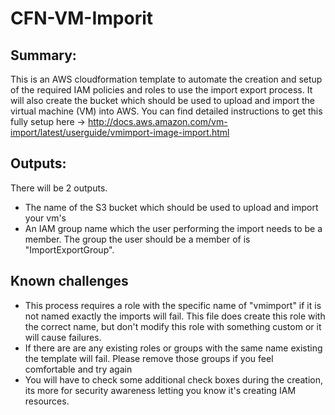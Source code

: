 # CFN-VM-Imporit

## Summary:
This is an AWS cloudformation template to automate the creation and setup of the required IAM policies and roles to use the import export process.  It will also create the bucket which should be used to upload and import the virtual machine (VM) into AWS.  You can find detailed instructions to get this fully setup  here -> http://docs.aws.amazon.com/vm-import/latest/userguide/vmimport-image-import.html

## Outputs:
There will be 2 outputs.
- The name of the S3 bucket which should be used to upload and import your vm's
- An IAM group name which the user performing the import needs to be a member.  The group the user should be a member of is "ImportExportGroup".

## Known challenges
- This process requires a role with the specific name of "vmimport" if it is not named exactly the imports will fail.  This file does create this role with the correct name, but don't modify this role with something custom or it will cause failures.
- If there are are any existing roles or groups with the same name existing the template will fail. Please remove those groups if you feel comfortable and try again
- You will have to check some additional check boxes during the creation, its more for security awareness letting you know it's creating IAM resources.
